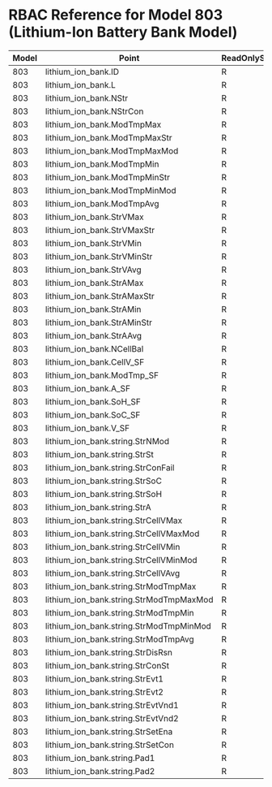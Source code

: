 # RBAC Reference for Model 803 (Lithium-Ion Battery Bank Model)

| Model | Point | ReadOnlySunSpec | GridServiceSunSpec | NetworkAdministratorSunSpec | SuperAdministratorSpec | 
|-------|-------|------------------|---------------------|------------------|--------------------|
| 803 | lithium_ion_bank.ID | R | R | R | R |
| 803 | lithium_ion_bank.L | R | R | R | R |
| 803 | lithium_ion_bank.NStr | R | R | R | R |
| 803 | lithium_ion_bank.NStrCon | R | R | R | R |
| 803 | lithium_ion_bank.ModTmpMax | R | R | R | R |
| 803 | lithium_ion_bank.ModTmpMaxStr | R | R | R | R |
| 803 | lithium_ion_bank.ModTmpMaxMod | R | R | R | R |
| 803 | lithium_ion_bank.ModTmpMin | R | R | R | R |
| 803 | lithium_ion_bank.ModTmpMinStr | R | R | R | R |
| 803 | lithium_ion_bank.ModTmpMinMod | R | R | R | R |
| 803 | lithium_ion_bank.ModTmpAvg | R | R | R | R |
| 803 | lithium_ion_bank.StrVMax | R | R | R | R |
| 803 | lithium_ion_bank.StrVMaxStr | R | R | R | R |
| 803 | lithium_ion_bank.StrVMin | R | R | R | R |
| 803 | lithium_ion_bank.StrVMinStr | R | R | R | R |
| 803 | lithium_ion_bank.StrVAvg | R | R | R | R |
| 803 | lithium_ion_bank.StrAMax | R | R | R | R |
| 803 | lithium_ion_bank.StrAMaxStr | R | R | R | R |
| 803 | lithium_ion_bank.StrAMin | R | R | R | R |
| 803 | lithium_ion_bank.StrAMinStr | R | R | R | R |
| 803 | lithium_ion_bank.StrAAvg | R | R | R | R |
| 803 | lithium_ion_bank.NCellBal | R | R | R | R |
| 803 | lithium_ion_bank.CellV_SF | R | R | R | R |
| 803 | lithium_ion_bank.ModTmp_SF | R | R | R | R |
| 803 | lithium_ion_bank.A_SF | R | R | R | R |
| 803 | lithium_ion_bank.SoH_SF | R | R | R | R |
| 803 | lithium_ion_bank.SoC_SF | R | R | R | R |
| 803 | lithium_ion_bank.V_SF | R | R | R | R |
| 803 | lithium_ion_bank.string.StrNMod | R | R | R | R |
| 803 | lithium_ion_bank.string.StrSt | R | R | R | R |
| 803 | lithium_ion_bank.string.StrConFail | R | R | R | R |
| 803 | lithium_ion_bank.string.StrSoC | R | R | R | R |
| 803 | lithium_ion_bank.string.StrSoH | R | R | R | R |
| 803 | lithium_ion_bank.string.StrA | R | R | R | R |
| 803 | lithium_ion_bank.string.StrCellVMax | R | R | R | R |
| 803 | lithium_ion_bank.string.StrCellVMaxMod | R | R | R | R |
| 803 | lithium_ion_bank.string.StrCellVMin | R | R | R | R |
| 803 | lithium_ion_bank.string.StrCellVMinMod | R | R | R | R |
| 803 | lithium_ion_bank.string.StrCellVAvg | R | R | R | R |
| 803 | lithium_ion_bank.string.StrModTmpMax | R | R | R | R |
| 803 | lithium_ion_bank.string.StrModTmpMaxMod | R | R | R | R |
| 803 | lithium_ion_bank.string.StrModTmpMin | R | R | R | R |
| 803 | lithium_ion_bank.string.StrModTmpMinMod | R | R | R | R |
| 803 | lithium_ion_bank.string.StrModTmpAvg | R | R | R | R |
| 803 | lithium_ion_bank.string.StrDisRsn | R | R | R | R |
| 803 | lithium_ion_bank.string.StrConSt | R | R | R | R |
| 803 | lithium_ion_bank.string.StrEvt1 | R | R | R | R |
| 803 | lithium_ion_bank.string.StrEvt2 | R | R | R | R |
| 803 | lithium_ion_bank.string.StrEvtVnd1 | R | R | R | R |
| 803 | lithium_ion_bank.string.StrEvtVnd2 | R | R | R | R |
| 803 | lithium_ion_bank.string.StrSetEna | R | R | R | R |
| 803 | lithium_ion_bank.string.StrSetCon | R | R | R | R |
| 803 | lithium_ion_bank.string.Pad1 | R | R | R | R |
| 803 | lithium_ion_bank.string.Pad2 | R | R | R | R |
